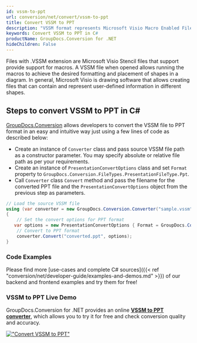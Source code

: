```yaml
---
id: vssm-to-ppt
url: conversion/net/convert/vssm-to-ppt
title: Convert VSSM to PPT
description: "VSSM format represents Microsoft Visio Macro Enabled File Format with .vssm extension. Learn how to convert VSSM to PPT file programmatically in C# language using GroupDocs.Conversion for .NET library."
keywords: Convert VSSM to PPT in C#
productName: GroupDocs.Conversion for .NET
hideChildren: False
---
```


Files with .VSSM extension are Microsoft Visio Stencil files that support provide support for macros. A VSSM file when opened allows running the macros to achieve the desired formatting and placement of shapes in a diagram. In general, Microsoft Visio is drawing software that allows creating files that can contain and represent user-defined information in different shapes.

## Steps to convert VSSM to PPT in C#

[GroupDocs.Conversion](https://products.groupdocs.com/conversion/net) allows developers to convert the VSSM file to PPT format in an easy and intuitive way just using a few lines of code as described below:

* Create an instance of `Converter` class and pass source VSSM file path as a constructor parameter. You may specify absolute or relative file path as per your requirements. 
* Create an instance of `PresentationConvertOptions` class and set `Format` property to `GroupDocs.Conversion.FileTypes.PresentationFileType.Ppt`.
* Call `Converter` class `Convert` method and pass the filename for the converted PPT file and the `PresentationConvertOptions` object from the previous step as parameters.

```csharp
// Load the source VSSM file
using (var converter = new GroupDocs.Conversion.Converter("sample.vssm"))
{
    // Set the convert options for PPT format
   var options = new PresentationConvertOptions { Format = GroupDocs.Conversion.FileTypes.PresentationFileType.Ppt };
    // Convert to PPT format
    converter.Convert("converted.ppt", options);
}
```

### Code Examples

Please find more [use-cases and complete C# sources]({{< ref "conversion/net/developer-guide/examples-and-demos.md" >}}) of our backend and frontend examples and try them for free!

### VSSM to PPT Live Demo

GroupDocs.Conversion for .NET provides an online [**VSSM to PPT converter**](https://products.groupdocs.app/conversion/vssm-to-ppt), which allows you to try it for free and check conversion quality and accuracy.

[!["Convert VSSM to PPT"](conversion/net/images/convert-to-ppt/convert-vssm-to-ppt.png)](https://products.groupdocs.app/conversion/vssm-to-ppt)